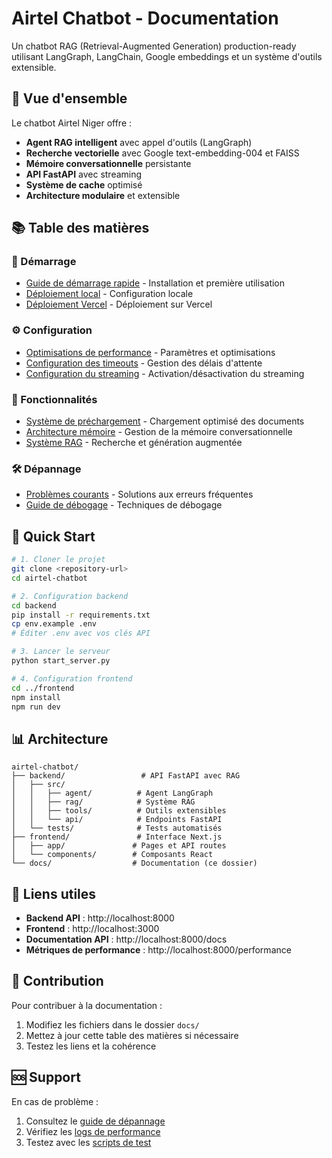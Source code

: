 # Airtel Chatbot - Documentation

Un chatbot RAG (Retrieval-Augmented Generation) production-ready utilisant LangGraph, LangChain, Google embeddings et un système d'outils extensible.

## 🚀 Vue d'ensemble

Le chatbot Airtel Niger offre :
- **Agent RAG intelligent** avec appel d'outils (LangGraph)
- **Recherche vectorielle** avec Google text-embedding-004 et FAISS
- **Mémoire conversationnelle** persistante
- **API FastAPI** avec streaming
- **Système de cache** optimisé
- **Architecture modulaire** et extensible

## 📚 Table des matières

### 🏁 Démarrage
- [Guide de démarrage rapide](getting-started.md) - Installation et première utilisation
- [Déploiement local](deployment/local.md) - Configuration locale
- [Déploiement Vercel](deployment/vercel.md) - Déploiement sur Vercel

### ⚙️ Configuration
- [Optimisations de performance](configuration/performance.md) - Paramètres et optimisations
- [Configuration des timeouts](configuration/timeouts.md) - Gestion des délais d'attente
- [Configuration du streaming](configuration/streaming.md) - Activation/désactivation du streaming

### 🔧 Fonctionnalités
- [Système de préchargement](features/preloading.md) - Chargement optimisé des documents
- [Architecture mémoire](features/memory.md) - Gestion de la mémoire conversationnelle
- [Système RAG](features/rag.md) - Recherche et génération augmentée

### 🛠️ Dépannage
- [Problèmes courants](troubleshooting/common-issues.md) - Solutions aux erreurs fréquentes
- [Guide de débogage](troubleshooting/debugging.md) - Techniques de débogage

## 🎯 Quick Start

```bash
# 1. Cloner le projet
git clone <repository-url>
cd airtel-chatbot

# 2. Configuration backend
cd backend
pip install -r requirements.txt
cp env.example .env
# Éditer .env avec vos clés API

# 3. Lancer le serveur
python start_server.py

# 4. Configuration frontend
cd ../frontend
npm install
npm run dev
```

## 📊 Architecture

```
airtel-chatbot/
├── backend/                 # API FastAPI avec RAG
│   ├── src/
│   │   ├── agent/          # Agent LangGraph
│   │   ├── rag/            # Système RAG
│   │   ├── tools/          # Outils extensibles
│   │   └── api/            # Endpoints FastAPI
│   └── tests/              # Tests automatisés
├── frontend/               # Interface Next.js
│   ├── app/               # Pages et API routes
│   └── components/        # Composants React
└── docs/                  # Documentation (ce dossier)
```

## 🔗 Liens utiles

- **Backend API** : http://localhost:8000
- **Frontend** : http://localhost:3000
- **Documentation API** : http://localhost:8000/docs
- **Métriques de performance** : http://localhost:8000/performance

## 📝 Contribution

Pour contribuer à la documentation :
1. Modifiez les fichiers dans le dossier `docs/`
2. Mettez à jour cette table des matières si nécessaire
3. Testez les liens et la cohérence

## 🆘 Support

En cas de problème :
1. Consultez le [guide de dépannage](troubleshooting/common-issues.md)
2. Vérifiez les [logs de performance](configuration/performance.md)
3. Testez avec les [scripts de test](../backend/tests/)
